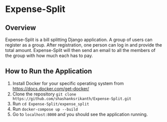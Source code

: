 # Expense-Split

## Overview
Expense-Split is a bill splitting Django application. A group of users can register as a group. After registration, one person can log in and provide the total amount. Expense-Split will then send an email to all the members of the group with how much each has to pay. 

## How to Run the Application
1. Install Docker for your specific operating system from https://docs.docker.com/get-docker/
2. Clone the repository `git clone https://github.com/shashanksrikanth/Expense-Split.git`
3. Run `cd Expense-Split/expense_split`
4. Run `docker-compose up --build`
5. Go to `localhost:8000` and you should see the application running.